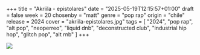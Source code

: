 +++
title = "Akriila - epistolares"
date = "2025-05-19T12:15:57+01:00"
draft = false
week = 20
chosenby = "matt"
genre = "pop rap"
origin = "chile"
release = 2024
cover = "akriila-epistolares.jpg"
tags = [
    "2024",
    "pop rap",
    "alt pop",
    "neoperreo",
    "liquid dnb",
    "deconstructed club",
    "industrial hip hop",
    "glitch pop",
    "alt rnb"
]
+++

![](../../images/covers/akriila-epistolares.jpg)
